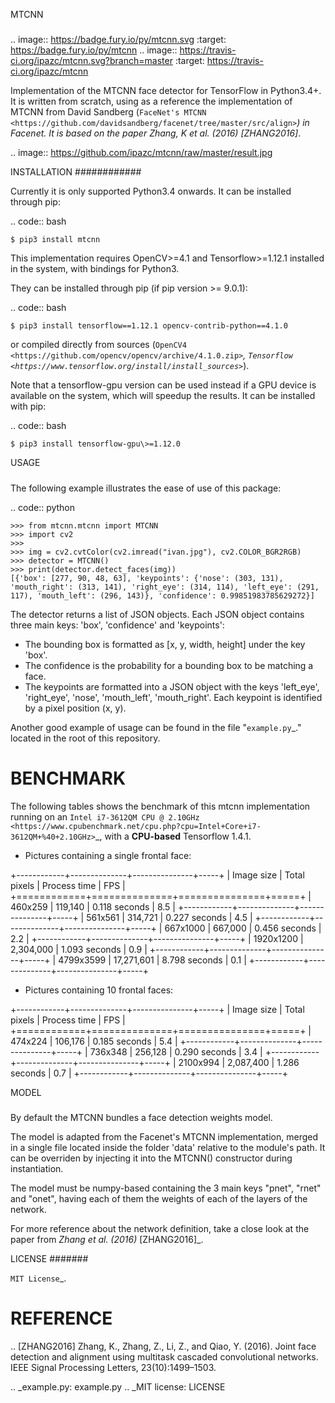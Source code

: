 MTCNN
#####

.. image:: https://badge.fury.io/py/mtcnn.svg
    :target: https://badge.fury.io/py/mtcnn
.. image:: https://travis-ci.org/ipazc/mtcnn.svg?branch=master
    :target: https://travis-ci.org/ipazc/mtcnn


Implementation of the MTCNN face detector for TensorFlow in Python3.4+. It is written from scratch, using as a reference the implementation of
MTCNN from David Sandberg (`FaceNet's MTCNN <https://github.com/davidsandberg/facenet/tree/master/src/align>`_) in Facenet. It is based on the paper *Zhang, K et al. (2016)* [ZHANG2016]_.

.. image:: https://github.com/ipazc/mtcnn/raw/master/result.jpg


INSTALLATION
############

Currently it is only supported Python3.4 onwards. It can be installed through pip:

.. code:: bash

    $ pip3 install mtcnn

This implementation requires OpenCV>=4.1 and Tensorflow>=1.12.1 installed in the system, with bindings for Python3.

They can be installed through pip (if pip version >= 9.0.1):


.. code:: bash

    $ pip3 install tensorflow==1.12.1 opencv-contrib-python==4.1.0

or compiled directly from sources (`OpenCV4 <https://github.com/opencv/opencv/archive/4.1.0.zip>`_, `Tensorflow <https://www.tensorflow.org/install/install_sources>`_).

Note that a tensorflow-gpu version can be used instead if a GPU device is available on the system, which will speedup the results. It can be installed with pip:

.. code:: bash

    $ pip3 install tensorflow-gpu\>=1.12.0

USAGE
#####

The following example illustrates the ease of use of this package:


.. code:: python

    >>> from mtcnn.mtcnn import MTCNN
    >>> import cv2
    >>>
    >>> img = cv2.cvtColor(cv2.imread("ivan.jpg"), cv2.COLOR_BGR2RGB)
    >>> detector = MTCNN()
    >>> print(detector.detect_faces(img))
    [{'box': [277, 90, 48, 63], 'keypoints': {'nose': (303, 131), 'mouth_right': (313, 141), 'right_eye': (314, 114), 'left_eye': (291, 117), 'mouth_left': (296, 143)}, 'confidence': 0.99851983785629272}]

The detector returns a list of JSON objects. Each JSON object contains three main keys: 'box', 'confidence' and 'keypoints':

- The bounding box is formatted as [x, y, width, height] under the key 'box'.
- The confidence is the probability for a bounding box to be matching a face.
- The keypoints are formatted into a JSON object with the keys 'left_eye', 'right_eye', 'nose', 'mouth_left', 'mouth_right'. Each keypoint is identified by a pixel position (x, y).

Another good example of usage can be found in the file "`example.py`_." located in the root of this repository.

BENCHMARK
=========

The following tables shows the benchmark of this mtcnn implementation running on an `Intel i7-3612QM CPU @ 2.10GHz <https://www.cpubenchmark.net/cpu.php?cpu=Intel+Core+i7-3612QM+%40+2.10GHz>`_, with a **CPU-based** Tensorflow 1.4.1.

 - Pictures containing a single frontal face:

+------------+--------------+---------------+-----+
| Image size | Total pixels | Process time  | FPS |
+============+==============+===============+=====+
| 460x259    | 119,140      | 0.118 seconds | 8.5 |
+------------+--------------+---------------+-----+
| 561x561    | 314,721      | 0.227 seconds | 4.5 |
+------------+--------------+---------------+-----+
| 667x1000   | 667,000      | 0.456 seconds | 2.2 |
+------------+--------------+---------------+-----+
| 1920x1200  | 2,304,000    | 1.093 seconds | 0.9 |
+------------+--------------+---------------+-----+
| 4799x3599  | 17,271,601   | 8.798 seconds | 0.1 |
+------------+--------------+---------------+-----+

 - Pictures containing 10 frontal faces:

+------------+--------------+---------------+-----+
| Image size | Total pixels | Process time  | FPS |
+============+==============+===============+=====+
| 474x224    | 106,176      | 0.185 seconds | 5.4 |
+------------+--------------+---------------+-----+
| 736x348    | 256,128      | 0.290 seconds | 3.4 |
+------------+--------------+---------------+-----+
| 2100x994   | 2,087,400    | 1.286 seconds | 0.7 |
+------------+--------------+---------------+-----+

MODEL
#####

By default the MTCNN bundles a face detection weights model.

The model is adapted from the Facenet's MTCNN implementation, merged in a single file located inside the folder 'data' relative
to the module's path. It can be overriden by injecting it into the MTCNN() constructor during instantiation.

The model must be numpy-based containing the 3 main keys "pnet", "rnet" and "onet", having each of them the weights of each of the layers of the network.

For more reference about the network definition, take a close look at the paper from *Zhang et al. (2016)* [ZHANG2016]_.

LICENSE
#######

`MIT License`_.


REFERENCE
=========

.. [ZHANG2016] Zhang, K., Zhang, Z., Li, Z., and Qiao, Y. (2016). Joint face detection and alignment using multitask cascaded convolutional networks. IEEE Signal Processing Letters, 23(10):1499–1503.

.. _example.py: example.py
.. _MIT license: LICENSE


